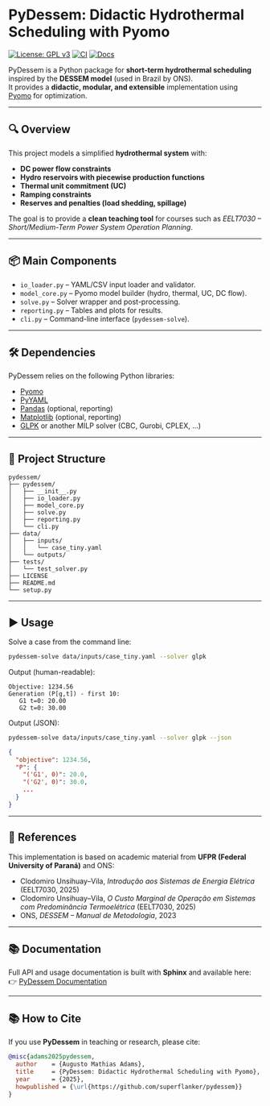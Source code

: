 # PyDessem: Didactic Hydrothermal Scheduling with Pyomo

[![License: GPL v3](https://img.shields.io/badge/License-GPLv3-blue.svg)](https://www.gnu.org/licenses/gpl-3.0)
[![CI](https://github.com/superflanker/pydessem/actions/workflows/ci.yml/badge.svg)](https://github.com/superflanker/pydessem/actions/workflows/ci.yml)
[![Docs](https://github.com/superflanker/pydessem/actions/workflows/docs.yml/badge.svg)](https://superflanker.github.io/pydessem/)

PyDessem is a Python package for **short-term hydrothermal scheduling** inspired by the **DESSEM model** (used in Brazil by ONS).  
It provides a **didactic, modular, and extensible** implementation using [Pyomo](http://www.pyomo.org/) for optimization.

---

## 🔍 Overview

This project models a simplified **hydrothermal system** with:
- **DC power flow constraints**
- **Hydro reservoirs with piecewise production functions**
- **Thermal unit commitment (UC)**
- **Ramping constraints**
- **Reserves and penalties (load shedding, spillage)**

The goal is to provide a **clean teaching tool** for courses such as *EELT7030 – Short/Medium-Term Power System Operation Planning*.

---

## 📦 Main Components

- `io_loader.py` – YAML/CSV input loader and validator.
- `model_core.py` – Pyomo model builder (hydro, thermal, UC, DC flow).
- `solve.py` – Solver wrapper and post-processing.
- `reporting.py` – Tables and plots for results.
- `cli.py` – Command-line interface (`pydessem-solve`).

---

## 🛠 Dependencies

PyDessem relies on the following Python libraries:

- [Pyomo](https://pypi.org/project/pyomo/)
- [PyYAML](https://pypi.org/project/PyYAML/)
- [Pandas](https://pypi.org/project/pandas/) (optional, reporting)
- [Matplotlib](https://pypi.org/project/matplotlib/) (optional, reporting)
- [GLPK](https://www.gnu.org/software/glpk/) or another MILP solver (CBC, Gurobi, CPLEX, ...)

---

## 📁 Project Structure

```
pydessem/
├── pydessem/
│   ├── __init__.py
│   ├── io_loader.py
│   ├── model_core.py
│   ├── solve.py
│   ├── reporting.py
│   └── cli.py
├── data/
│   ├── inputs/
│   │   └── case_tiny.yaml
│   └── outputs/
├── tests/
│   └── test_solver.py
├── LICENSE
├── README.md
└── setup.py
```

---

## ▶️ Usage

Solve a case from the command line:

```bash
pydessem-solve data/inputs/case_tiny.yaml --solver glpk
```

Output (human-readable):

```
Objective: 1234.56
Generation (P[g,t]) - first 10:
   G1 t=0: 20.00
   G2 t=0: 30.00
```

Output (JSON):

```bash
pydessem-solve data/inputs/case_tiny.yaml --solver glpk --json
```

```json
{
  "objective": 1234.56,
  "P": {
    "('G1', 0)": 20.0,
    "('G2', 0)": 30.0,
    ...
  }
}
```

---

## 📄 References

This implementation is based on academic material from **UFPR (Federal University of Paraná)** and ONS:

- Clodomiro Unsihuay–Vila, *Introdução aos Sistemas de Energia Elétrica* (EELT7030, 2025)  
- Clodomiro Unsihuay–Vila, *O Custo Marginal de Operação em Sistemas com Predominância Termoelétrica* (EELT7030, 2025)  
- ONS, *DESSEM – Manual de Metodologia*, 2023  

---

## 📚 Documentation

Full API and usage documentation is built with **Sphinx** and available here:  
👉 [PyDessem Documentation](https://superflanker.github.io/pydessem/)

---

## 📚 How to Cite

If you use **PyDessem** in teaching or research, please cite:

```bibtex
@misc{adams2025pydessem,
  author    = {Augusto Mathias Adams},
  title     = {PyDessem: Didactic Hydrothermal Scheduling with Pyomo},
  year      = {2025},
  howpublished = {\url{https://github.com/superflanker/pydessem}}
}
```
